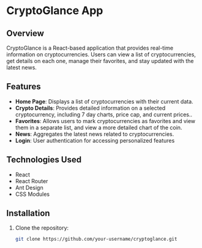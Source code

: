 # CryptoGlance App

## Overview

CryptoGlance is a React-based application that provides real-time information on cryptocurrencies. Users can view a list of cryptocurrencies, get details on each one, manage their favorites, and stay updated with the latest news.

## Features

- **Home Page**: Displays a list of cryptocurrencies with their current data.
- **Crypto Details**: Provides detailed information on a selected cryptocurrency, including 7 day charts, price cap, and current prices..
- **Favorites**: Allows users to mark cryptocurrencies as favorites and view them in a separate list, and view a more detailed chart of the coin.
- **News**: Aggregates the latest news related to cryptocurrencies.
- **Login**: User authentication for accessing personalized features

## Technologies Used

- React
- React Router
- Ant Design
- CSS Modules

## Installation

1. Clone the repository:
   ```bash
   git clone https://github.com/your-username/cryptoglance.git
